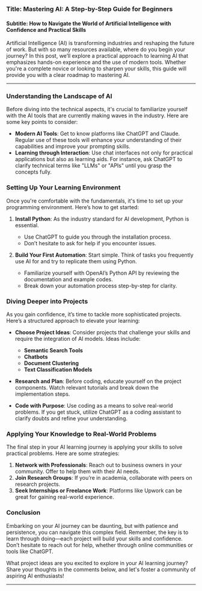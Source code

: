 ### Title: Mastering AI: A Step-by-Step Guide for Beginners
#### Subtitle: How to Navigate the World of Artificial Intelligence with Confidence and Practical Skills

Artificial Intelligence (AI) is transforming industries and reshaping the future of work. But with so many resources available, where do you begin your journey? In this post, we’ll explore a practical approach to learning AI that emphasizes hands-on experience and the use of modern tools. Whether you're a complete novice or looking to sharpen your skills, this guide will provide you with a clear roadmap to mastering AI.

* * *

### Understanding the Landscape of AI

Before diving into the technical aspects, it's crucial to familiarize yourself with the AI tools that are currently making waves in the industry. Here are some key points to consider:

- **Modern AI Tools**: Get to know platforms like ChatGPT and Claude. Regular use of these tools will enhance your understanding of their capabilities and improve your prompting skills.
- **Learning through Interaction**: Use chat interfaces not only for practical applications but also as learning aids. For instance, ask ChatGPT to clarify technical terms like "LLMs" or "APIs" until you grasp the concepts fully.

### Setting Up Your Learning Environment

Once you're comfortable with the fundamentals, it's time to set up your programming environment. Here’s how to get started:

1. **Install Python**: As the industry standard for AI development, Python is essential. 
   - Use ChatGPT to guide you through the installation process.
   - Don’t hesitate to ask for help if you encounter issues.

2. **Build Your First Automation**: Start simple. Think of tasks you frequently use AI for and try to replicate them using Python.
   - Familiarize yourself with OpenAI’s Python API by reviewing the documentation and example codes.
   - Break down your automation process step-by-step for clarity.

### Diving Deeper into Projects

As you gain confidence, it’s time to tackle more sophisticated projects. Here’s a structured approach to elevate your learning:

- **Choose Project Ideas**: Consider projects that challenge your skills and require the integration of AI models. Ideas include:
  - **Semantic Search Tools**
  - **Chatbots**
  - **Document Clustering**
  - **Text Classification Models**

- **Research and Plan**: Before coding, educate yourself on the project components. Watch relevant tutorials and break down the implementation steps.

- **Code with Purpose**: Use coding as a means to solve real-world problems. If you get stuck, utilize ChatGPT as a coding assistant to clarify doubts and refine your understanding.

### Applying Your Knowledge to Real-World Problems

The final step in your AI learning journey is applying your skills to solve practical problems. Here are some strategies:

1. **Network with Professionals**: Reach out to business owners in your community. Offer to help them with their AI needs.
2. **Join Research Groups**: If you’re in academia, collaborate with peers on research projects.
3. **Seek Internships or Freelance Work**: Platforms like Upwork can be great for gaining real-world experience.

### Conclusion

Embarking on your AI journey can be daunting, but with patience and persistence, you can navigate this complex field. Remember, the key is to learn through doing—each project will build your skills and confidence. Don’t hesitate to reach out for help, whether through online communities or tools like ChatGPT. 

What project ideas are you excited to explore in your AI learning journey? Share your thoughts in the comments below, and let's foster a community of aspiring AI enthusiasts!

* * *